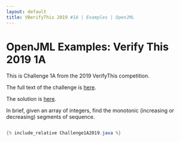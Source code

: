 ```yaml
---
layout: default
title: VBerifyThis 2019 #1A | Examples | OpenJML
---
```


# OpenJML Examples: Verify This 2019 1A

This is Challenge 1A from the 2019 VerifyThis competition.

The full text of the challenge is 
[here](https://ethz.ch/content/dam/ethz/special-interest/infk/chair-program-method/pm/documents/Verify%20This/Challenges%202019/ghc_sort.pdf).

The solution is [here](https://github.com/OpenJML/OpenJML/raw/master/OpenJMLTest/test/verifythis-2019-1/Challenge1A.java).

In brief, given an array of integers, find the monotonic (increasing or 
decreasing) segments of sequence.

```java

{% include_relative Challenge1A2019.java %}

```
